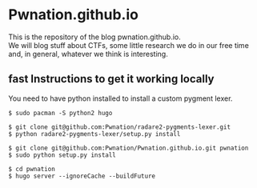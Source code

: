 # Pwnation.github.io

This is the repository of the blog pwnation.github.io.  
We will blog stuff about CTFs, some little research we do in our free time and, in general, whatever we think is interesting.


## fast Instructions to get it working locally
You need to have python installed to install a custom pygment lexer.
```
$ sudo pacman -S python2 hugo

$ git clone git@github.com:Pwnation/radare2-pygments-lexer.git
$ python radare2-pygments-lexer/setup.py install

$ git clone git@github.com:Pwnation/Pwnation.github.io.git pwnation
$ sudo python setup.py install

$ cd pwnation
$ hugo server --ignoreCache --buildFuture
```
